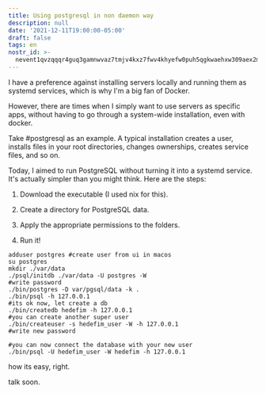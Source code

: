 ```yaml
---
title: Using postgresql in non daemon way
description: null
date: '2021-12-11T19:00:00-05:00'
draft: false
tags: en
nostr_id: >-
  nevent1qvzqqqr4guq3gamnwvaz7tmjv4kxz7fwv4khyefw0puh5qgkwaehxw309aex2mrp0yhxummnw3ezucnpdejqz9rhwden5te0wfjkccte9ejxzmt4wvhxjmcprpmhxue69uhhyetvv9ujuumwdae8gtnnda3kjctvqyxhwumn8ghj7mn0wvhxcmmvqyt8wumn8ghj7un9d3shjtnswf5k6ctv9ehx2aqppamhxue69uhkummnw3ezumt0d5q3vamnwvaz7tmjv4kxz7fwdehhxtnnda3kjctvqyd8wumn8ghj7ctjw35kxmr9wvhxcctev4erxtnwv4mhxqg7waehxw309akkcuewv94kgetwd9azuetyw5h8gu30dehhxarjqqsthyzlcu4tp0cry3jzu7sn0asd8q9fa0f24y2rdfgpqlkq60r8h8q8483ps
---
```



I have a preference against installing servers locally and running them as systemd services, which is why I'm a big fan of Docker.

However, there are times when I simply want to use servers as specific apps, without having to go through a system-wide installation, even with docker.

Take #postgresql as an example. A typical installation creates a user, installs files in your root directories, changes ownerships, creates service files, and so on.
<!--more-->
Today, I aimed to run PostgreSQL without turning it into a systemd service. It's actually simpler than you might think. Here are the steps:

1. Download the executable (I used nix for this).

2. Create a directory for PostgreSQL data.

3. Apply the appropriate permissions to the folders.

4. Run it!

```
adduser postgres #create user from ui in macos
su postgres
mkdir ./var/data
./psql/initdb ./var/data -U postgres -W
#write password
./bin/postgres -D var/pgsql/data -k .
./bin/psql -h 127.0.0.1
#its ok now, let create a db
./bin/createdb hedefim -h 127.0.0.1
#you can create another super user
./bin/createuser -s hedefim_user -W -h 127.0.0.1
#write new password

#you can now connect the database with your new user
./bin/psql -U hedefim_user -W hedefim -h 127.0.0.1
```

how its easy, right.

talk soon. 

